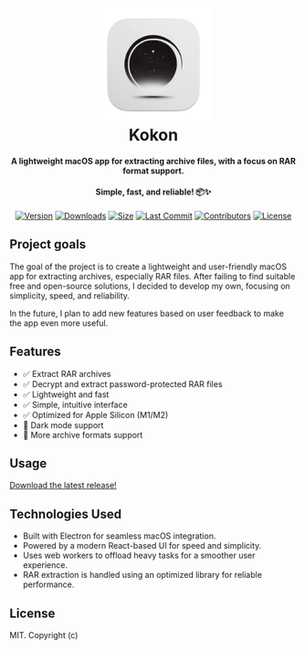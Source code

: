 <h1 align="center">
  <br>
    <img src="https://raw.githubusercontent.com/anton-chernianu/kokon/refs/heads/main/assets/512.png" alt="WebTorrent" width="200">
  <br>
  Kokon
</h1>
<h4 align="center">A lightweight macOS app for extracting archive files, with a focus on RAR format support. </h4>
<h4 align="center">Simple, fast, and reliable! 📦✨</h4>

<div align="center">

[![Version](https://img.shields.io/github/v/release/anton-chernianu/kokon)](https://github.com/anton-chernianu/kokon/releases)
[![Downloads](https://img.shields.io/github/downloads/anton-chernianu/kokon/total)](https://github.com/anton-chernianu/kokon/releases)
[![Size](https://img.shields.io/github/repo-size/anton-chernianu/kokon)](https://github.com/anton-chernianu/kokon)
[![Last Commit](https://img.shields.io/github/last-commit/anton-chernianu/kokon)](https://github.com/anton-chernianu/kokon/commits)
[![Contributors](https://img.shields.io/github/contributors/anton-chernianu/kokon)](https://github.com/anton-chernianu/kokon/graphs/contributors)
[![License](https://img.shields.io/github/license/anton-chernianu/kokon)](https://github.com/anton-chernianu/kokon/blob/main/LICENSE)

</div>

## Project goals

The goal of the project is to create a lightweight and user-friendly macOS app for extracting archives, especially RAR files. After failing to find suitable free and open-source solutions, I decided to develop my own, focusing on simplicity, speed, and reliability.

In the future, I plan to add new features based on user feedback to make the app even more useful.

## Features

- ✅ Extract RAR archives
- ✅ Decrypt and extract password-protected RAR files
- ✅ Lightweight and fast
- ✅ Simple, intuitive interface
- ✅ Optimized for Apple Silicon (M1/M2)
- 🔄 Dark mode support
- 🔄 More archive formats support

## Usage

[Download the latest release!](https://github.com/anton-chernianu/kokon/releases)

## Technologies Used

- Built with Electron for seamless macOS integration.
- Powered by a modern React-based UI for speed and simplicity.
- Uses web workers to offload heavy tasks for a smoother user experience.
- RAR extraction is handled using an optimized library for reliable performance.

## License

MIT. Copyright (c)

